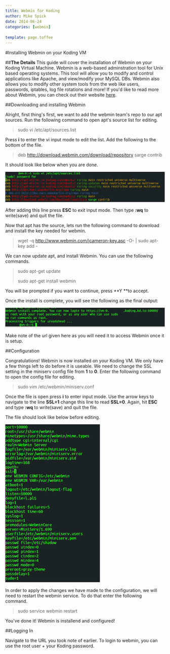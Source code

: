 ```yaml
---
title: Webmin for Koding
author: Mike Spick
date: 2014-06-24
categories: [webmin]

template: page.toffee
---
```


#Installing Webmin on your Koding VM

##**The Details**
This guide will cover the installation of Webmin on your Koding Virtual Machine. Webmin is a web-based adminstration tool for Unix based operating systems. 
This tool will allow you to modify and control applications like Apache, and view/modify your MySQL DBs. Webmin also allows you to modify other system tools 
from the web like users, passwords, iptables, log file rotations and more! If you'd like to read more about Webmin, you can check out their website [here](http://webmin.com).


##Downloading and installing Webmin

Alright, first thing's first, we want to add the webmin team's repo to our apt sources. Run the following command to open apt's source list for editing.


>	sudo vi /etc/apt/sources.list


Press **i** to enter the vi input mode to edit the list. Add the following to the bottom of the file.


>	deb http://download.webmin.com/download/repository sarge contrib

It should look like below when you are done.

![sourceslist](sourceslist.png)

After adding this line press **ESC** to exit input mode. Then type **:wq** to write(save) and quit the file.

Now that apt has the source, lets run the following command to download and install the key needed for webmin.


>	wget -q http://www.webmin.com/jcameron-key.asc -O- | sudo apt-key add -


We can now update apt, and install Webmin. You can use the following commands.


>	sudo apt-get update
>
>	sudo apt-get install webmin

You will be prompted if you want to continue, press **Y **to accept.


Once the install is complete, you will see the following as the final output:

![webmincomplete](webmincomplete.png)

Make note of the url given here as you will need it to access Webmin once it is setup.

##Configuration

Congratulations! Webmin is now installed on your Koding VM. We only have a few things left to do before it is useable. We need to change the SSL setting in the miniserv config file from **1** to **0**. Enter the following command to open the config file for editing.

>	sudo vim /etc/webmin/miniserv.conf
	
Once the file is open press **i** to enter input mode. Use the arrow keys to navigate to the line **SSL=1** change this line to read **SSL=0**. Again, hit **ESC** and type **:wq** to write(save) and quit the file.

The file should look like below before editing. 

![miniserv](miniserv.png)

In order to apply the changes we have made to the configuration, we will need to restart the webmin service. To do that enter the following command.

>	sudo service webmin restart

You've done it! Webmin is installend and configured!

##Logging In

Navigate to the URL you took note of earlier.
To login to webmin, you can use the root user + your Koding password.



